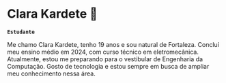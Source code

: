 # Clara Kardete 🌷

**`Estudante`**

Me chamo Clara Kardete, tenho 19 anos e sou natural de Fortaleza. Concluí meu ensino médio em 2024, com curso técnico em eletromecânica. Atualmente, estou me preparando para o vestibular de Engenharia da Computação. Gosto de tecnologia e estou sempre em busca de ampliar meu conhecimento nessa área.
